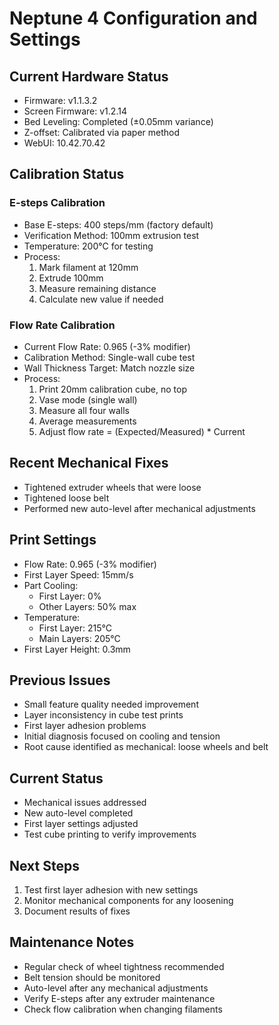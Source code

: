 # Neptune 4 Configuration and Settings

## Current Hardware Status
- Firmware: v1.1.3.2
- Screen Firmware: v1.2.14
- Bed Leveling: Completed (±0.05mm variance)
- Z-offset: Calibrated via paper method
- WebUI: 10.42.70.42

## Calibration Status
### E-steps Calibration
- Base E-steps: 400 steps/mm (factory default)
- Verification Method: 100mm extrusion test
- Temperature: 200°C for testing
- Process:
  1. Mark filament at 120mm
  2. Extrude 100mm
  3. Measure remaining distance
  4. Calculate new value if needed

### Flow Rate Calibration
- Current Flow Rate: 0.965 (-3% modifier)
- Calibration Method: Single-wall cube test
- Wall Thickness Target: Match nozzle size
- Process:
  1. Print 20mm calibration cube, no top
  2. Vase mode (single wall)
  3. Measure all four walls
  4. Average measurements
  5. Adjust flow rate = (Expected/Measured) * Current

## Recent Mechanical Fixes
- Tightened extruder wheels that were loose
- Tightened loose belt
- Performed new auto-level after mechanical adjustments

## Print Settings
- Flow Rate: 0.965 (-3% modifier)
- First Layer Speed: 15mm/s
- Part Cooling: 
  - First Layer: 0%
  - Other Layers: 50% max
- Temperature: 
  - First Layer: 215°C
  - Main Layers: 205°C
- First Layer Height: 0.3mm

## Previous Issues
- Small feature quality needed improvement
- Layer inconsistency in cube test prints
- First layer adhesion problems
- Initial diagnosis focused on cooling and tension
- Root cause identified as mechanical: loose wheels and belt

## Current Status
- Mechanical issues addressed
- New auto-level completed
- First layer settings adjusted
- Test cube printing to verify improvements

## Next Steps
1. Test first layer adhesion with new settings
2. Monitor mechanical components for any loosening
3. Document results of fixes

## Maintenance Notes
- Regular check of wheel tightness recommended
- Belt tension should be monitored
- Auto-level after any mechanical adjustments
- Verify E-steps after any extruder maintenance
- Check flow calibration when changing filaments